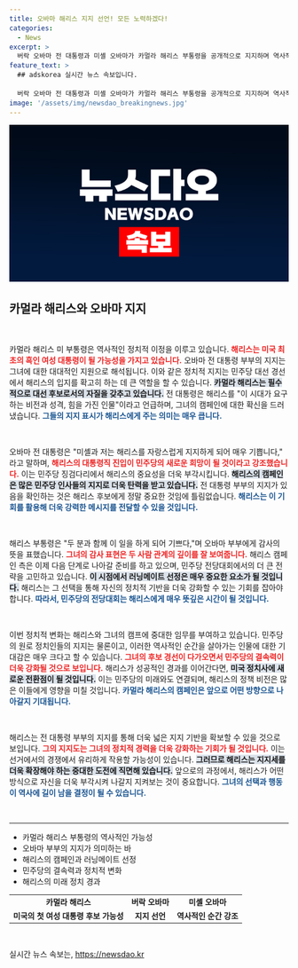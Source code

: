 ```yaml
---
title: 오바마 해리스 지지 선언! 모든 노력하겠다!
categories:
  - News
excerpt: >
  버락 오바마 전 대통령과 미셸 오바마가 카멀라 해리스 부통령을 공개적으로 지지하며 역사적인 순간을 강조했습니다. 해리스가 2024년 대선에서 승리한다면, 첫 여성 흑인 대통령으로 기록될 것입니다.
feature_text: >
  ## adskorea 실시간 뉴스 속보입니다.

  버락 오바마 전 대통령과 미셸 오바마가 카멀라 해리스 부통령을 공개적으로 지지하며 역사적인 순간을 강조했습니다. 해리스가 2024년 대선에서 승리한다면, 첫 여성 흑인 대통령으로 기록될 것입니다.
image: '/assets/img/newsdao_breakingnews.jpg'
---
```


<p><img src="/assets/img/newsdao_breakingnews.jpg" alt="adskorea 속보" /></p>

<h2 data-ke-size="size26">카멀라 해리스와 오바마 지지</h2>

<p data-ke-size="size16">&nbsp;</p>

<p>카멀라 해리스 미 부통령은 역사적인 정치적 이정을 이루고 있습니다. <b><span style="color: #ee2323;">해리스는 미국 최초의 흑인 여성 대통령이 될 가능성을 가지고 있습니다.</span></b> 오바마 전 대통령 부부의 지지는 그녀에 대한 대대적인 지원으로 해석됩니다. 이와 같은 정치적 지지는 민주당 대선 경선에서 해리스의 입지를 확고히 하는 데 큰 역할을 할 수 있습니다. <b><span style="background-color: #21538527;">카멀라 해리스는 필수적으로 대선 후보로서의 자질을 갖추고 있습니다.</span></b> 전 대통령은 해리스를 "이 시대가 요구하는 비전과 성격, 힘을 가진 인물"이라고 언급하며, 그녀의 캠페인에 대한 확신을 드러냈습니다. <b><span style="color: #1a5490;">그들의 지지 표시가 해리스에게 주는 의미는 매우 큽니다.</span></b></p>

<p data-ke-size="size16">&nbsp;</p>

<p>오바마 전 대통령은 "미셸과 저는 해리스를 자랑스럽게 지지하게 되어 매우 기쁩니다," 라고 말하며, <b><span style="color: #ee2323;">해리스의 대통령직 진입이 민주당의 새로운 희망이 될 것이라고 강조했습니다.</span></b> 이는 민주당 징검다리에서 해리스의 중요성을 더욱 부각시킵니다. <b><span style="background-color: #21538527;">해리스의 캠페인은 많은 민주당 인사들의 지지로 더욱 탄력을 받고 있습니다.</span></b> 전 대통령 부부의 지지가 있음을 확인하는 것은 해리스 후보에게 정말 중요한 것임에 틀림없습니다. <b><span style="color: #1a5490;">해리스는 이 기회를 활용해 더욱 강력한 메시지를 전달할 수 있을 것입니다.</span></b></p>

<p data-ke-size="size16">&nbsp;</p>

<p>해리스 부통령은 "두 분과 함께 이 일을 하게 되어 기쁘다,"며 오바마 부부에게 감사의 뜻을 표했습니다. <b><span style="color: #ee2323;">그녀의 감사 표현은 두 사람 관계의 깊이를 잘 보여줍니다.</span></b> 해리스 캠페인 측은 이제 다음 단계로 나아갈 준비를 하고 있으며, 민주당 전당대회에서의 더 큰 전략을 고민하고 있습니다. <b><span style="background-color: #21538527;">이 시점에서 러닝메이트 선정은 매우 중요한 요소가 될 것입니다.</span></b> 해리스는 그 선택을 통해 자신의 정치적 기반을 더욱 강화할 수 있는 기회를 잡아야 합니다. <b><span style="color: #1a5490;">따라서, 민주당의 전당대회는 해리스에게 매우 뜻깊은 시간이 될 것입니다.</span></b></p>

<p data-ke-size="size16">&nbsp;</p>

<p>이번 정치적 변화는 해리스와 그녀의 캠프에 중대한 임무를 부여하고 있습니다. 민주당의 원로 정치인들의 지지는 물론이고, 이러한 역사적인 순간을 살아가는 인물에 대한 기대감은 매우 크다고 할 수 있습니다. <b><span style="color: #ee2323;">그녀의 후보 경선이 다가오면서 민주당의 결속력이 더욱 강화될 것으로 보입니다.</span></b> 해리스가 성공적인 경과를 이어간다면, <b><span style="background-color: #21538527;">미국 정치사에 새로운 전환점이 될 것입니다.</span></b> 이는 민주당의 미래와도 연결되며, 해리스의 정책 비전은 많은 이들에게 영향을 미칠 것입니다. <b><span style="color: #1a5490;">카멀라 해리스의 캠페인은 앞으로 어떤 방향으로 나아갈지 기대됩니다.</span></b></p>

<p data-ke-size="size16">&nbsp;</p>

<p>해리스는 전 대통령 부부의 지지를 통해 더욱 넓은 지지 기반을 확보할 수 있을 것으로 보입니다. <b><span style="color: #ee2323;">그의 지지도는 그녀의 정치적 경력을 더욱 강화하는 기회가 될 것입니다.</span></b> 이는 선거에서의 경쟁에서 유리하게 작용할 가능성이 있습니다. <b><span style="background-color: #21538527;">그러므로 해리스는 지지세를 더욱 확장해야 하는 중대한 도전에 직면해 있습니다.</span></b> 앞으로의 과정에서, 해리스가 어떤 방식으로 자신을 더욱 부각시켜 나갈지 지켜보는 것이 중요합니다. <b><span style="color: #1a5490;">그녀의 선택과 행동이 역사에 길이 남을 결정이 될 수 있습니다.</span></b></p>

<p data-ke-size="size16">&nbsp;</p>

<hr>

<ul>
<li>카멀라 해리스 부통령의 역사적인 가능성</li>
<li>오바마 부부의 지지가 의미하는 바</li>
<li>해리스의 캠페인과 러닝메이트 선정</li>
<li>민주당의 결속력과 정치적 변화</li>
<li>해리스의 미래 정치 경과</li>
</ul>

<table style="width: 100%; border-collapse: collapse;">
<tr>
<td style="text-align: center; height: 17px;"><b>카멀라 해리스</b></td>
<td style="text-align: center; height: 17px;"><b>버락 오바마</b></td>
<td style="text-align: center; height: 17px;"><b>미셸 오바마</b></td>
</tr>
<tr>
<td style="text-align: center; height: 17px;"><b>미국의 첫 여성 대통령 후보 가능성</b></td>
<td style="text-align: center; height: 17px;"><b>지지 선언</b></td>
<td style="text-align: center; height: 17px;"><b>역사적인 순간 강조</b></td>
</tr>
</table>

<p data-ke-size="size16">&nbsp;</p>
실시간 뉴스 속보는, <a href="https://newsdao.kr" rel="dofollow">https://newsdao.kr</a>


